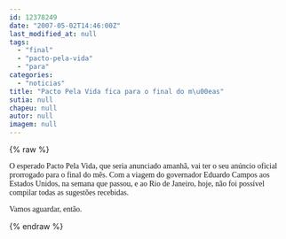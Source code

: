 ```yaml
---
id: 12378249
date: "2007-05-02T14:46:00Z"
last_modified_at: null
tags:
  - "final"
  - "pacto-pela-vida"
  - "para"
categories:
  - "noticias"
title: "Pacto Pela Vida fica para o final do m\u00eas"
sutia: null
chapeu: null
autor: null
imagem: null
---
```

{% raw %}
<p><P><FONT face=Verdana>O esperado Pacto Pela Vida, que seria anunciado amanhã, vai ter o seu anúncio oficial prorrogado para o final do mês. Com a viagem do governador Eduardo Campos aos Estados Unidos, na semana que passou, e ao Rio de Janeiro, hoje, não foi possível compilar todas as sugestões recebidas.</FONT></P></p>
<p><P><FONT face=Verdana>Vamos aguardar, então.</FONT></P> </p>
{% endraw %}